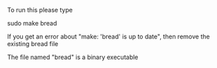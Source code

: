 To run this please type

sudo make bread

If you get an error about "make: 'bread' is up to date", then remove the existing bread file

The file named "bread" is a binary executable
